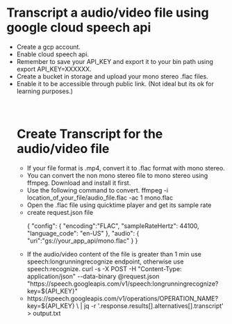 
<b><h1>Transcript a audio/video file using google cloud speech api </h1></b>
<p>
<ul>
<li>Create a gcp account.</li>
<li>Enable cloud speech api.</li>
<li>Remember to save your API_KEY and export it to your bin path using export API_KEY=XXXXXX.</li>
<li>Create a bucket in storage and upload your mono stereo .flac files.</li>
<li>Enable it to be accessible through public link. (Not ideal but its ok for learning purposes.)</li>
<br>
<br>
<b><h1>Create Transcript for the audio/video file</h1></b>
<ul>
<li>
If your file format is .mp4, convert it to .flac format with mono stereo.</li>
<li>You can convert the non mono stereo file to mono stereo using ffmpeg. Download and install it first.</li>
<li>Use the following command to convert.
ffmpeg -i location_of_your_file/audio_file.flac -ac 1 mono.flac</li>
<li>Open the .flac file using quicktime player and get its sample rate </li>
<li>create request.json file
<p> {
  "config": {
      "encoding":"FLAC",  
      "sampleRateHertz": 44100,  
      "language_code": "en-US"
  },
  "audio": {
      "uri":"gs://your_app_api/mono.flac"
  }
}
</p>
</li>

<li>If the audio/video content of the file is greater than 1 min use speech:longrunningrecognize endpoint, otherwise use speech:recognize.
curl -s -X POST -H "Content-Type: application/json" --data-binary @request.json "https://speech.googleapis.com/v1/speech:longrunningrecognize?key=${API_KEY}"
</li>
<li>
https://speech.googleapis.com/v1/operations/OPERATION_NAME?key=${API_KEY} \
| jq -r '.response.results[].alternatives[].transcript' > output.txt
</li>
</ul>
